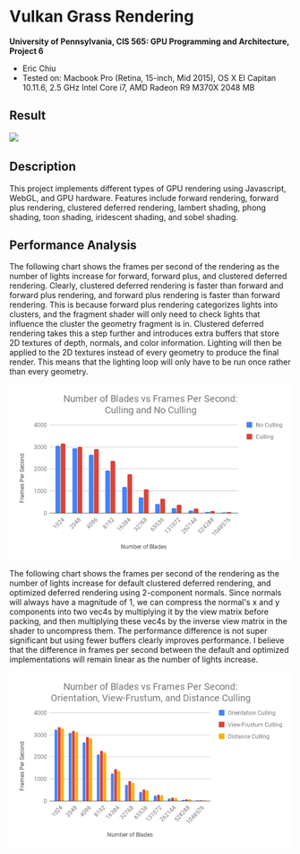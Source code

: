 Vulkan Grass Rendering
======================

**University of Pennsylvania, CIS 565: GPU Programming and Architecture, Project 6**

* Eric Chiu
* Tested on: Macbook Pro (Retina, 15-inch, Mid 2015), OS X El Capitan 10.11.6, 2.5 GHz Intel Core i7, AMD Radeon R9 M370X 2048 MB


## Result

![](img/vulkan-grass.gif)

## Description

This project implements different types of GPU rendering using Javascript, WebGL, and GPU hardware. Features include forward rendering, forward plus rendering, clustered deferred rendering, lambert shading, phong shading, toon shading, iridescent shading, and sobel shading.

## Performance Analysis

The following chart shows the frames per second of the rendering as the number of lights increase for forward, forward plus, and clustered deferred rendering. Clearly, clustered deferred rendering is faster than forward and forward plus rendering, and forward plus rendering is faster than forward rendering. This is because forward plus rendering categorizes lights into clusters, and the fragment shader will only need to check lights that influence the cluster the geometry fragment is in. Clustered deferred rendering takes this a step further and introduces extra buffers that store 2D textures of depth, normals, and color information. Lighting will then be applied to the 2D textures instead of every geometry to produce the final render. This means that the lighting loop will only have to be run once rather than every geometry.

![](./img/graph-1.png)

The following chart shows the frames per second of the rendering as the number of lights increase for default clustered deferred rendering, and optimized deferred rendering using 2-component normals. Since normals will always have a magnitude of 1, we can compress the normal's x and y components into two vec4s by multiplying it by the view matrix before packing, and then multiplying these vec4s by the inverse view matrix in the shader to uncompress them. The performance difference is not super significant but using fewer buffers clearly improves performance. I believe that the difference in frames per second between the default and optimized implementations will remain linear as the number of lights increase.

![](./img/graph-2.png)